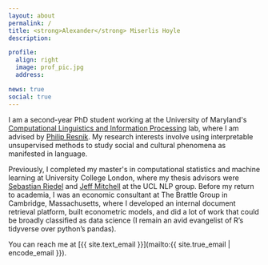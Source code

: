 ```yaml
---
layout: about
permalink: /
title: <strong>Alexander</strong> Miserlis Hoyle
description:

profile:
  align: right
  image: prof_pic.jpg
  address:

news: true
social: true
---
```


I am a second-year PhD student working at the University of Maryland's [Computational Linguistics and Information Processing](https://wiki.umiacs.umd.edu/clip/index.php/Main_Page) lab, where I am advised by [Philip Resnik](http://users.umiacs.umd.edu/~resnik/). My research interests involve using interpretable unsupervised methods to study social and cultural phenomena as manifested in language.

Previously, I completed my master's in computational statistics and machine learning at University College London, where my thesis advisors were [Sebastian Riedel](http://www.riedelcastro.org) and [Jeff Mitchell](http://www.bris.ac.uk/expsych/people/jeffrey-j-mitchell/overview.html) at the UCL NLP group. Before my return to academia, I was an economic consultant at The Brattle Group in Cambridge, Massachusetts, where I developed an internal document retrieval platform, built econometric models, and did a lot of work that could be broadly classified as data science (I remain an avid evangelist of R’s tidyverse over python’s pandas).

You can reach me at [{{ site.text_email }}](mailto:{{ site.true_email | encode_email }}).
